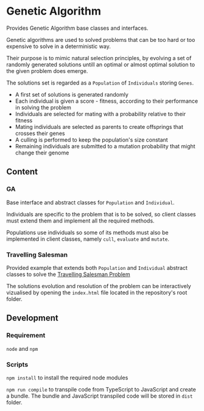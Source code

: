 # Genetic Algorithm

Provides Genetic Algorithm base classes and interfaces.

Genetic algorithms are used to solved problems that can be too hard or too expensive to solve in a deterministic way.

Their purpose is to mimic natural selection principles, by evolving a set of randomly generated solutions untill an optimal or almost optimal solution to the given problem does emerge.

The solutions set is regarded as a ```Population``` of ```Individuals``` storing ```Genes```.

- A first set of solutions is generated randomly
- Each individual is given a score - fitness, according to their performance in solving the problem
- Individuals are selected for mating with a probability relative to their fitness
- Mating individuals are selected as parents to create offsprings that crosses their genes
- A culling is performed to keep the population's size constant
- Remaining individuals are submitted to a mutation probability that might change their genome

## Content

### GA

Base interface and abstract classes for ```Population``` and ```Individual```.

Individuals are specific to the problem that is to be solved, so client classes must extend them and implement all the required methods.

Populations use individuals so some of its methods must also be implemented in client classes, namely ```cull```, ```evaluate``` and ```mutate```.

### Travelling Salesman

Provided example that extends both ```Population``` and ```Individual``` abstract classes to solve the [Travelling Salesman Problem](https://en.wikipedia.org/wiki/Travelling_salesman_problem)

The solutions evolution and resolution of the problem can be interactively vizualised by opening the ```index.html``` file located in the repository's root folder.

## Development

### Requirement

```node``` and ```npm```

### Scripts

```npm install``` to install the required node modules

```npm run compile``` to transpile code from TypeScript to JavaScript and create a bundle. The bundle and JavaScript transpiled code will be stored in ```dist``` folder.

